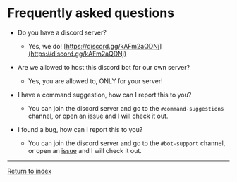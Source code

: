 # Frequently asked questions

- Do you have a discord server?

  - Yes, we do! [https://discord.gg/kAFm2aQDNj](https://discord.gg/kAFm2aQDNj)

- Are we allowed to host this discord bot for our own server?

  - Yes, you are allowed to, ONLY for your server!

- I have a command suggestion, how can I report this to you?

  - You can join the discord server and go to the `#command-suggestions` channel, or open an [issue](https://github.com/Midnight-Team/Bot/issues) and I will check it out.

- I found a bug, how can I report this to you?
  - You can join the discord server and go to the `#bot-support` channel, or open an [issue](https://github.com/Midnight-Team/Bot/issues) and I will check it out.

---

[Return to index](README.md)
